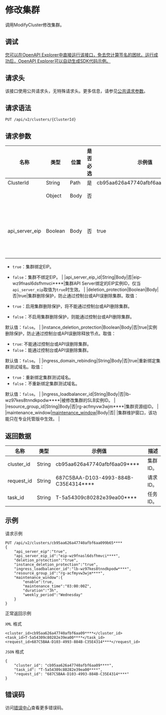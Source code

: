 # 修改集群

调用ModifyCluster修改集群。

## 调试

[您可以在OpenAPI Explorer中直接运行该接口，免去您计算签名的困扰。运行成功后，OpenAPI Explorer可以自动生成SDK代码示例。](https://api.aliyun.com/#product=CS&api=ModifyCluster&type=ROA&version=2015-12-15)

## 请求头

该接口使用公共请求头，无特殊请求头。更多信息，请参见[公共请求参数](~~167755~~)。

## 请求语法

```
PUT /api/v2/clusters/{ClusterId} 
```

## 请求参数

|名称|类型|位置|是否必选|示例值|描述|
|--|--|--|----|---|--|
|ClusterId|String|Path|是|cb95aa626a47740afbf6aa099b65\*\*\*\*|集群ID。 |
| |Object|Body|否| |请求体参数。 |
|api\_server\_eip|Boolean|Body|否|true|集群是否绑定EIP，用于公网访问API Server。取值：

 -   `true`：集群绑定EIP。
-   `false`：集群不绑定EIP。 |
|api\_server\_eip\_id|String|Body|否|eip-wz9fnasl6dsfhmvci\*\*\*\*|集群API Server绑定的EIP实例ID，仅当`api_server_eip`取值为`true`时生效。 |
|deletion\_protection|Boolean|Body|否|true|集群删除保护，防止通过控制台或API误删除集群。取值：

 -   `true`：启用集群删除保护，将不能通过控制台或API删除集群。
-   `false`：不启用集群删除保护，则能通过控制台或API删除集群。

 默认值：`false`。 |
|instance\_deletion\_protection|Boolean|Body|否|true|实例删除保护，防止通过控制台或API误删除释放节点。取值：

 -   `true`: 不能通过控制台或API误删除集群。
-   `false`：能通过控制台或API误删除集群。

 默认值：`false`。 |
|ingress\_domain\_rebinding|String|Body|否|true|重新绑定集群测试域名。取值：

 -   `true`：重新绑定集群测试域名。
-   `false`：不重新绑定集群测试域名。

 默认值：`false`。 |
|ingress\_loadbalancer\_id|String|Body|否|lb-wz97kes8tnndkpodw\*\*\*\*|被修改集群的SLB实例ID。 |
|resource\_group\_id|String|Body|否|rg-acfmyvw3wjm\*\*\*\*|集群资源组ID。 |
|maintenance\_window|[maintenance\_window](/cn.zh-CN/API参考/通用数据结构.md)|Body|否| |集群维护窗口，该功能只在专业托管版中生效。 |

## 返回数据

|名称|类型|示例值|描述|
|--|--|---|--|
|cluster\_id|String|cb95aa626a47740afbf6aa09\*\*\*\*|集群ID。 |
|request\_id|String|687C5BAA-D103-4993-884B-C35E4314\*\*\*\*|请求ID。 |
|task\_id|String|T-5a54309c80282e39ea00\*\*\*\*|任务ID。 |

## 示例

请求示例

```
PUT /api/v2/clusters/cb95aa626a47740afbf6aa099b65****
{
    "api_server_eip":"true",
    "api_server_eip_id":"eip-wz9fnasl6dsfhmvci****",
    "deletion_protection":"true",
    "instance_deletion_protection":"true",
    "ingress_loadbalancer_id":"lb-wz97kes8tnndkpodw****",
    "resource_group_id":"rg-acfmyvw3wjm****",
    "maintenance_window":{
        "enable":true,
        "maintenance_time":"03:00:00Z",
        "duration":"3h",
        "weekly_period":"Wednesday"
    }
}
```

正常返回示例

`XML` 格式

```
<cluster_id>cb95aa626a47740afbf6aa09****</cluster_id>
<task_id>T-5a54309c80282e39ea00****</task_id>
<request_id>687C5BAA-D103-4993-884B-C35E4314****</request_id>
```

`JSON` 格式

```
{
    "cluster_id": "cb95aa626a47740afbf6aa09****",
    "task_id": "T-5a54309c80282e39ea00****",
    "request_id": "687C5BAA-D103-4993-884B-C35E4314****"
}
```

## 错误码

访问[错误中心](https://error-center.aliyun.com/status/product/CS)查看更多错误码。

